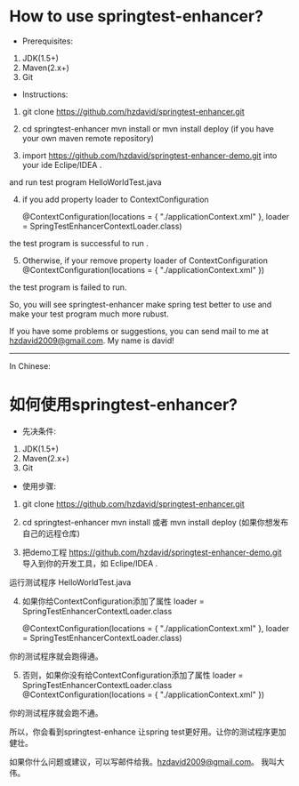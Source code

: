 # How to use springtest-enhancer?

- Prerequisites:

1. JDK(1.5+) 
2. Maven(2.x+)
3. Git 


- Instructions:

1.  git clone https://github.com/hzdavid/springtest-enhancer.git

2.  cd springtest-enhancer
    mvn install  or mvn install deploy (if you have your own maven remote repository)

3.  import https://github.com/hzdavid/springtest-enhancer-demo.git into your ide Eclipe/IDEA .

and run test program  HelloWorldTest.java

4.  if you add property loader to  ContextConfiguration

	@ContextConfiguration(locations = { "./applicationContext.xml" }, loader = SpringTestEnhancerContextLoader.class)

the test program is successful to run .

5.  Otherwise, if your remove property loader of  ContextConfiguration
	@ContextConfiguration(locations = { "./applicationContext.xml" })

the test program is failed to run.

So,  you will see springtest-enhancer make spring test better to use and make your test program much more rubust. 

If you have some problems or suggestions, you can send mail to me at hzdavid2009@gmail.com. My name is david!


***	

In Chinese:


# 如何使用springtest-enhancer?

- 先决条件:

1. JDK(1.5+) 
2. Maven(2.x+)
3. Git 


- 使用步骤:

1.  git clone https://github.com/hzdavid/springtest-enhancer.git

2.   cd springtest-enhancer
    mvn install  或者 mvn install deploy (如果你想发布自己的远程仓库)

3.  把demo工程 https://github.com/hzdavid/springtest-enhancer-demo.git 导入到你的开发工具，如  Eclipe/IDEA .

运行测试程序  HelloWorldTest.java

4.  如果你给ContextConfiguration添加了属性 loader = SpringTestEnhancerContextLoader.class

	@ContextConfiguration(locations = { "./applicationContext.xml" }, loader = SpringTestEnhancerContextLoader.class)

你的测试程序就会跑得通。

5. 否则，如果你没有给ContextConfiguration添加了属性 loader = SpringTestEnhancerContextLoader.class
	@ContextConfiguration(locations = { "./applicationContext.xml" })

你的测试程序就会跑不通。

所以，你会看到springtest-enhance 让spring test更好用。让你的测试程序更加健壮。 

如果你什么问题或建议，可以写邮件给我。hzdavid2009@gmail.com。 我叫大伟。











 